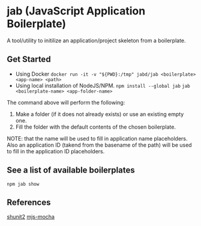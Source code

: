 # jab (JavaScript Application Boilerplate)

A tool/utility to initilize an application/project skeleton from a boilerplate.

## Get Started

* Using Docker
  `docker run -it -v "${PWD}:/tmp" jabd/jab <boilerplate> <app-name> <path>`
* Using local installation of NodeJS/NPM.
  `npm install --global jab`
  `jab <boilerplate-name> <app-folder-name>`

The command above will perform the following:

1. Make a folder (if it does not already exists) or use an existing empty one.
2. Fill the folder with the default contents of the chosen boilerplate.

NOTE: that the name will be used to fill in application name placeholders. Also
an application ID (takend from the basename of the path) will be used to fill
in the application ID placeholders.

## See a list of available boilerplates

`npm jab show`

## References

[shunit2](https://github.com/kward/shunit2)
[mjs-mocha](https://github.com/vpotseluyko/mjs-mocha)